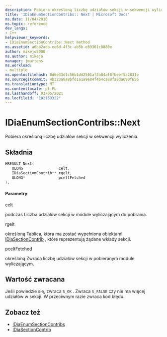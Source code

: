 ```yaml
---
description: Pobiera określoną liczbę udziałów sekcji w sekwencji wyliczenia.
title: 'IDiaEnumSectionContribs:: Next | Microsoft Docs'
ms.date: 11/04/2016
ms.topic: reference
dev_langs:
- C++
helpviewer_keywords:
- IDiaEnumSectionContribs::Next method
ms.assetid: a6bb2adb-ee6d-4f3c-ab5b-e89361c8880e
author: mikejo5000
ms.author: mikejo
manager: jmartens
ms.workload:
- multiple
ms.openlocfilehash: 0d6e33d1c56b1dd2501af2a84af8fbeef5a2831e
ms.sourcegitcommit: 4b323a8a8bfd1a1a9e84f4b4ca88fa8da690f656
ms.translationtype: MT
ms.contentlocale: pl-PL
ms.lasthandoff: 03/05/2021
ms.locfileid: "102159322"
---
```

# <a name="idiaenumsectioncontribsnext"></a>IDiaEnumSectionContribs::Next
Pobiera określoną liczbę udziałów sekcji w sekwencji wyliczenia.

## <a name="syntax"></a>Składnia

```C++
HRESULT Next( 
   ULONG                celt,
   IDiaSectionContrib** rgelt,
   ULONG*               pceltFetched
);
```

#### <a name="parameters"></a>Parametry
 celt

podczas Liczba udziałów sekcji w module wyliczającym do pobrania.

 rgelt

określoną Tablica, która ma zostać wypełniona obiektami [IDiaSectionContrib](../../debugger/debug-interface-access/idiasectioncontrib.md) , które reprezentują żądane wkłady sekcji.

 pceltFetched

określoną Zwraca liczbę udziałów sekcji w pobieranym module wyliczającym.

## <a name="return-value"></a>Wartość zwracana
 Jeśli powiedzie się, zwraca `S_OK` . Zwraca `S_FALSE` czy nie ma więcej udziałów w sekcji. W przeciwnym razie zwraca kod błędu.

## <a name="see-also"></a>Zobacz też
- [IDiaEnumSectionContribs](../../debugger/debug-interface-access/idiaenumsectioncontribs.md)
- [IDiaSectionContrib](../../debugger/debug-interface-access/idiasectioncontrib.md)
